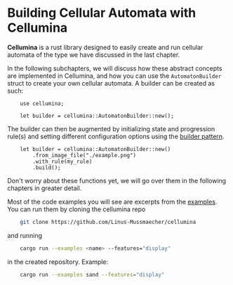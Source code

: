 # Building Cellular Automata with Cellumina

**Cellumina** is a rust library designed to easily create and run cellular automata of the type we have discussed in the last chapter. 

In the following subchapters, we will discuss how these abstract concepts are implemented in Cellumina, and how you can use the ```AutomatonBuilder``` struct to create your own cellular automata.
A builder can be created as such:

```rust,noplayground
    use cellumina;

    let builder = cellumina::AutomatonBuilder::new();
```

The builder can then be augmented by initializing state and progression rule(s) and setting different configuration options using the [builder pattern].

[builder pattern]: https://rust-unofficial.github.io/patterns/patterns/creational/builder.html

```rust,noplayground
    let builder = cellumina::AutomatonBuilder::new()
        .from_image_file("./example.png")
        .with_rule(my_rule)
        .build();
```

Don't worry about these functions yet, we will go over them in the following chapters in greater detail.

Most of the code examples you will see are excerpts from the [examples].
You can run them by cloning the cellumina repo 
```bash
    git clone https://github.com/Linus-Mussmaecher/cellumina
```
and running 
```bash
    cargo run --examples <name> --features="display"
```
in the created repository. Example:
```bash
    cargo run --examples sand --features="display"
```

[examples]: https://github.com/Linus-Mussmaecher/cellumina/tree/master/examples
